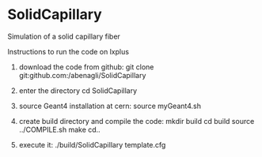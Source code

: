 SolidCapillary
==============

Simulation of a solid capillary fiber


Instructions to run the code on lxplus

1. download the code from github:
git clone git:github.com:/abenagli/SolidCapillary


2. enter the directory
cd SolidCapillary


3. source Geant4 installation at cern:
source myGeant4.sh


4. create build directory and compile the code:
mkdir build
cd build
source ../COMPILE.sh
make
cd..


5. execute it:
./build/SolidCapillary template.cfg
